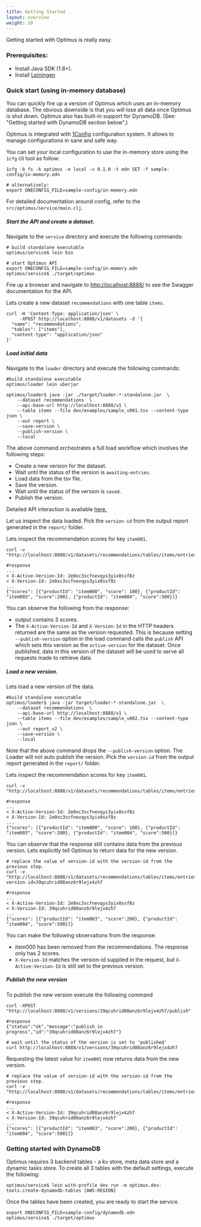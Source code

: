 ```yaml
---
title: Getting Started
layout: overview
weight: 20
---
```


Getting started with Optimus is really easy.

### Prerequisites:

* Install Java SDK (1.8+).
* Install [Leiningen](https://leiningen.org)

### Quick start (using in-memory database)
You can quickly fire up a version of Optimus which uses an in-memory
database. The obvious downside is that you will lose all data once
Optimus is shut down. Optimus also has built-in support for
DynamoDB. (See: "Getting started with DynamoDB section below".)


Optimus is integrated with
[1Config](https://github.com/BrunoBonacci/1config) configuration
system. It allows to manage configurations in sane and safe way.

You can set your local configuration to use the in-memory store using
the `1cfg` cli tool as follow:

``` shell
1cfg -b fs -k optimus -e local -v 0.1.0 -t edn SET -f sample-config/in-memory.edn

# alternatively:
export ONECONFIG_FILE=sample-config/in-memory.edn
```

For detailed documentation around config, refer to the `src/optimus/service/main.clj`.


##### Start the API and create a dataset.
Navigate to the `service` directory and execute the following commands:

```
# build standalone executable
optimus/service$ lein bin

# start Optimus API
export ONECONFIG_FILE=sample-config/in-memory.edn
optimus/service$ ./target/optimus
```




Fire up a browser and navigate to [http://localhost:8888/](http://localhost:8888) to see the Swagger documentation for the API.

Lets create a new dataset `recommendations` with one table `items`.

```
curl -H 'Content-Type: application/json' \
     -XPOST http://localhost:8888/v1/datasets -d '{
  "name": "recommendations",
  "tables": ["items"],
  "content-type": "application/json"
}'
```

##### Load initial data
Navigate to the `loader` directory and execute the following commands:

```
#build standalone executable
optimus/loader lein uberjar

optimus/loader$ java -jar ./target/loader-*-standalone.jar  \
    --dataset recommendations  \
    --api-base-url http://localhost:8888/v1 \
    --table items --file dev/examples/sample_v001.tsv --content-type json \
    --out report \
    --save-version \
    --publish-version \
    --local
```

The above command orchestrates a full load workflow which involves the following steps:
* Create a new version for the dataset.
* Wait until the status of the version is `awaiting-entries`.
* Load data from the tsv file.
* Save the version.
* Wait until the status of the version is `saved`.
* Publish the version.

Detailed API interaction is available [here.](api-interaction.md)

Let us inspect the data loaded. Pick the `version-id` from the output report generated in the `report/` folder.

Lets inspect the recommendation scores for key `item001`.

```
curl -v "http://localhost:8888/v1/datasets/recommendations/tables/items/entries/item001"

#response
...
< X-Active-Version-Id: 2e0xc3scfnevqys3yix0ssf8z
< X-Version-Id: 2e0xc3scfnevqys3yix0ssf8z
...
{"scores": [{"productId": "item000", "score": 100}, {"productId": "item003", "score":200}, {"productId": "item004", "score":500}]}
```

You can observe the following from the response:
* output contains 3 scores.
* The `X-Active-Version-Id` and `X-Version-Id` in the HTTP headers
  returned are the same as the version requested. This is because
  setting `--publish-version` option in the load command calls the
  `publish` API which sets this version as the `active-version` for
  the dataset. Once published, data in this version of the dataset
  will be used to serve all requests made to retrieve data.

##### Load a new version.

Lets load a new version of the data.

```
#build standalone executable
optimus/loader$ java -jar target/loader-*-standalone.jar  \
    --dataset recommendations  \
    --api-base-url http://localhost:8888/v1 \
    --table items --file dev/examples/sample_v002.tsv --content-type json \
    --out report_v2 \
    --save-version \
    --local
```

Note that the above command drops the `--publish-version` option. The
Loader will not auto publish the version. Pick the `version-id` from
the output report generated in the `report/` folder.

Lets inspect the recommendation scores for key `item001`.

```
curl -v "http://localhost:8888/v1/datasets/recommendations/tables/items/entries/item000"

#response
...
< X-Active-Version-Id: 2e0xc3scfnevqys3yix0ssf8z
< X-Version-Id: 2e0xc3scfnevqys3yix0ssf8z
...
{"scores": [{"productId": "item000", "score": 100}, {"productId": "item003", "score":200}, {"productId": "item004", "score":500}]}
```

You can observe that the response still contains data from the
previous version. Lets explicitly tell Optimus to return data for the
new version.

```
# replace the value of version-id with the version-id from the previous step.
curl -v "http://localhost:8888/v1/datasets/recommendations/tables/items/entries/item001?version-id=39qcuhrid08anz6r9lejx4zh7

#response
...
< X-Active-Version-Id: 2e0xc3scfnevqys3yix0ssf8z
< X-Version-Id: 39qcuhrid08anz6r9lejx4zh7
...
{"scores": [{"productId": "item003", "score":200}, {"productId": "item004", "score":500}]}
```
You can make the following observations from the response:
* item000 has been removed from the recommendations. The response only has 2 scores.
* `X-Version-Id` matches the version-id supplied in the request, but
  `X-Active-Version-Id` is still set to the previous version.

##### Publish the new version
To publish the new version execute the following command
```
curl -XPOST "http://localhost:8888/v1/versions/39qcuhrid08anz6r9lejx4zh7/publish"

#response
{"status":"ok","message":"publish in progress","id":"39qcuhrid08anz6r9lejx4zh7"}

# wait until the status of the version is set to 'published'
curl http://localhost:8888/v1/versions/39qcuhrid08anz6r9lejx4zh7
```

Requesting the latest value for `item001` now returns data from the new version.
```
# replace the value of version-id with the version-id from the previous step.
curl -v "http://localhost:8888/v1/datasets/recommendations/tables/items/entries/item001

#response
...
< X-Active-Version-Id: 39qcuhrid08anz6r9lejx4zh7
< X-Version-Id: 39qcuhrid08anz6r9lejx4zh7
...
{"scores": [{"productId": "item003", "score":200}, {"productId": "item004", "score":500}]}
```

### Getting started with DynamoDB
Optimus requires 3 backend tables - a kv store, meta data store and a
dynamic tasks store. To create all 3 tables with the default settings,
execute the following:

```
optimus/service$ lein with-profile dev run -m optimus.dev-tools.create-dynamodb-tables [AWS-REGION]
```

Once the tables have been created, you are ready to start the service.

```
export ONECONFIG_FILE=sample-config/dynamodb.edn
optimus/service$ ./target/optimus
```
